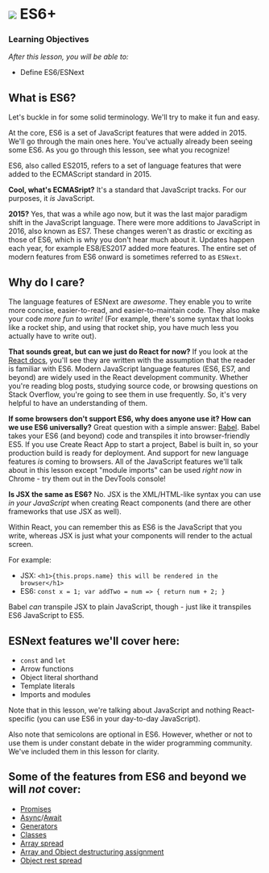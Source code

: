 # ![](https://ga-dash.s3.amazonaws.com/production/assets/logo-9f88ae6c9c3871690e33280fcf557f33.png) ES6+


### Learning Objectives
*After this lesson, you will be able to:*
- Define ES6/ESNext


## What is ES6?

Let's buckle in for some solid terminology. We'll try to make it fun and easy.

At the core, ES6 is a set of JavaScript features that were added in 2015. We'll go through the main ones here. You've actually already been seeing some ES6. As you go through this lesson, see what you recognize!

ES6, also called ES2015, refers to a set of language features that were added to the ECMAScript standard in 2015. 

**Cool, what's ECMASript?** It's a standard that JavaScript tracks. For our purposes, it _is_ JavaScript.

**2015?** Yes, that was a while ago now, but it was the last major paradigm shift in the JavaScript language. There were more additions to JavaScript in 2016, also known as ES7. These changes weren't as drastic or exciting as those of ES6, which is why you don't hear much about it. Updates happen each year, for example ES8/ES2017 added more features. The entire set of modern features from ES6 onward is sometimes referred to as `ESNext`.

## Why do I care?

The language features of ESNext are _awesome_. They enable you to write more concise, easier-to-read, and easier-to-maintain code. They also make your code *more fun to write!* (For example, there's some syntax that looks like a rocket ship, and using that rocket ship, you have much less you actually have to write out).

**That sounds great, but can we just do React for now?** If you look at the [React docs](https://facebook.github.io/react/docs/installation.html#enabling-es6-and-jsx), you'll see they are written with the assumption that the reader is familiar with ES6. Modern JavaScript language features (ES6, ES7, and beyond) are widely used in the React development community. Whether you're reading blog posts, studying source code, or browsing questions on Stack Overflow, you're going to see them in use frequently. So, it's very helpful to have an understanding of them.

**If some browsers don't support ES6, why does anyone use it? How can we use ES6 universally?** Great question with a simple answer: [Babel](https://babeljs.io/). Babel takes your ES6 (and beyond) code and transpiles it into browser-friendly ES5. If you use Create React App to start a project, Babel is built in, so your production build is ready for deployment. And support for new language features _is_ coming to browsers. All of the JavaScript features we'll talk about in this lesson except "module imports" can be used _right now_ in Chrome - try them out in the DevTools console!

**Is JSX the same as ES6?** No. JSX is the XML/HTML-like syntax you can use _in your JavaScript_ when creating React components (and there are other frameworks that use JSX as well).

Within React, you can remember this as ES6 is the JavaScript that you write, whereas JSX is just what your components will render to the actual screen.

For example:

- JSX: `<h1>{this.props.name} this will be rendered in the browser</h1>`
- ES6: `const x = 1; var addTwo = num => { return num + 2; }`

Babel _can_ transpile JSX to plain JavaScript, though - just like it transpiles ES6 JavaScript to ES5.

## ESNext features we'll cover here:

  - `const` and `let`
  - Arrow functions
  - Object literal shorthand
  - Template literals
  - Imports and modules

Note that in this lesson, we're talking about JavaScript and nothing React-specific (you can use ES6 in your day-to-day JavaScript).

Also note that semicolons are optional in ES6. However, whether or not to use them is under constant debate in the wider programming community. We've included them in this lesson for clarity.

## Some of the features from ES6 and beyond we will _not_ cover:

  - [Promises](https://developer.mozilla.org/en-US/docs/Web/JavaScript/Reference/Global_Objects/Promise)
  - [Async](https://developer.mozilla.org/en-US/docs/Web/JavaScript/Reference/Statements/async_function)/[Await](https://developer.mozilla.org/en-US/docs/Web/JavaScript/Reference/Operators/await)
  - [Generators](https://developer.mozilla.org/en-US/docs/Web/JavaScript/Guide/Iterators_and_Generators)
  - [Classes](https://developer.mozilla.org/en-US/docs/Web/JavaScript/Reference/Classes)
  - [Array spread](https://developer.mozilla.org/en-US/docs/Web/JavaScript/Reference/Operators/Spread_operator)
  - [Array and Object destructuring assignment](https://developer.mozilla.org/en-US/docs/Web/JavaScript/Reference/Operators/Destructuring_assignment)
  - [Object rest spread](https://babeljs.io/docs/plugins/transform-object-rest-spread/)
